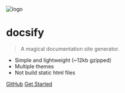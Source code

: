 ![logo](logo-flow.png)

# docsify

> A magical documentation site generator.

- Simple and lightweight (~12kb gzipped)
- Multiple themes
- Not build static html files

[GitHub](https://github.com/docsifyjs/docsify/)
[Get Started](#quick-start)

<!-- 背景图片 -->

<!-- ![](back002.jpg) -->

<!-- 背景色 -->

<!-- ![color](#333) -->
